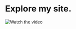 # Explore my site.

[![Watch the video](https://img.youtube.com/vi/YbyUu_-yKZ0/maxresdefault.jpg)](https://www.youtube.com/watch?v=YbyUu_-yKZ0)
